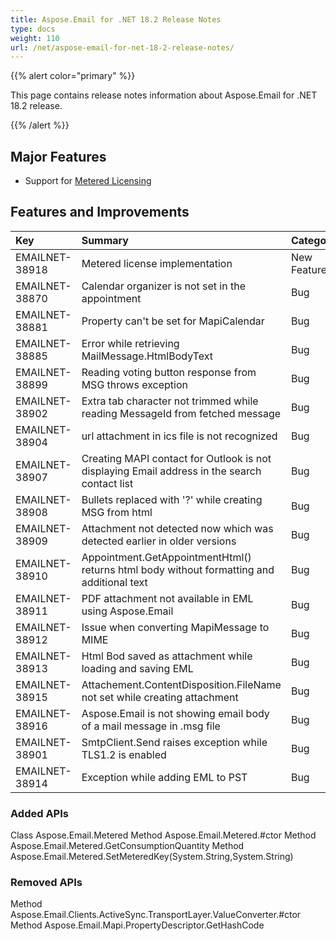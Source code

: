 ```yaml
---
title: Aspose.Email for .NET 18.2 Release Notes
type: docs
weight: 110
url: /net/aspose-email-for-net-18-2-release-notes/
---
```


{{% alert color="primary" %}} 

This page contains release notes information about Aspose.Email for .NET 18.2 release.

{{% /alert %}} 
## **Major Features**
- Support for [Metered Licensing](/email/net/licensing/#licensing-applymeteredlicense)
## **Features and Improvements**

|**Key**|**Summary**|**Category**|
| :- | :- | :- |
|EMAILNET-38918|Metered license implementation|New Feature|
|EMAILNET-38870|Calendar organizer is not set in the appointment|Bug|
|EMAILNET-38881|Property can't be set for MapiCalendar|Bug|
|EMAILNET-38885|Error while retrieving MailMessage.HtmlBodyText|Bug|
|EMAILNET-38899|Reading voting button response from MSG throws exception|Bug|
|EMAILNET-38902|Extra tab character not trimmed while reading MessageId from fetched message|Bug|
|EMAILNET-38904|url attachment in ics file is not recognized|Bug|
|EMAILNET-38907|Creating MAPI contact for Outlook is not displaying Email address in the search contact list|Bug|
|EMAILNET-38908|Bullets replaced with '?' while creating MSG from html|Bug|
|EMAILNET-38909|Attachment not detected now which was detected earlier in older versions|Bug|
|EMAILNET-38910|Appointment.GetAppointmentHtml() returns html body without formatting and additional text|Bug|
|EMAILNET-38911|PDF attachment not available in EML using Aspose.Email|Bug|
|EMAILNET-38912|Issue when converting MapiMessage to MIME|Bug|
|EMAILNET-38913|Html Bod saved as attachment while loading and saving EML|Bug|
|EMAILNET-38915|Attachement.ContentDisposition.FileName not set while creating attachment|Bug|
|EMAILNET-38916|Aspose.Email is not showing email body of a mail message in .msg file|Bug|
|EMAILNET-38901|SmtpClient.Send raises exception while TLS1.2 is enabled|Bug|
|EMAILNET-38914|Exception while adding EML to PST|Bug|

### **Added APIs**
Class Aspose.Email.Metered
Method Aspose.Email.Metered.#ctor
Method Aspose.Email.Metered.GetConsumptionQuantity
Method Aspose.Email.Metered.SetMeteredKey(System.String,System.String)
### **Removed APIs**
Method Aspose.Email.Clients.ActiveSync.TransportLayer.ValueConverter.#ctor
Method Aspose.Email.Mapi.PropertyDescriptor.GetHashCode
